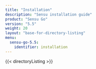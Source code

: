 ```yaml
---
title: "Installation"
description: "Sensu installation guide"
product: "Sensu Go"
version: "5.5"
weight: 20
layout: "base-for-directory-listing"
menu:
  sensu-go-5.5:
    identifier: installation
---
```


{{< directoryListing >}}
